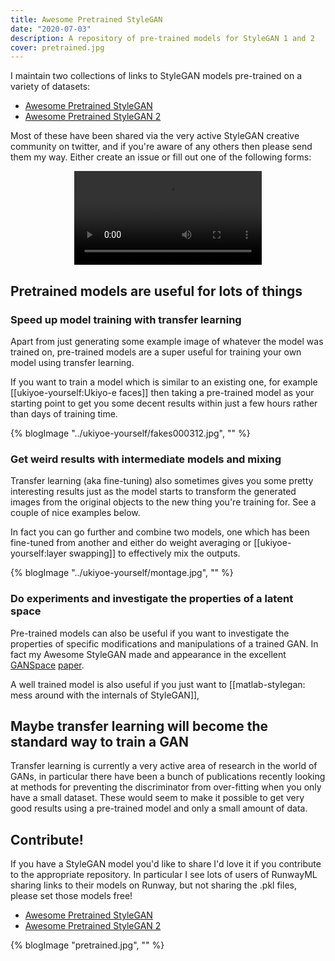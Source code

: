 ```yaml
---
title: Awesome Pretrained StyleGAN
date: "2020-07-03"
description: A repository of pre-trained models for StyleGAN 1 and 2
cover: pretrained.jpg
---
```


I maintain two collections of links to StyleGAN models pre-trained on a variety of datasets:

- [Awesome Pretrained StyleGAN](https://github.com/justinpinkney/awesome-pretrained-stylegan)
- [Awesome Pretrained StyleGAN 2](https://github.com/justinpinkney/awesome-pretrained-stylegan2)

Most of these have been shared via the very active StyleGAN creative community on twitter, and if you're aware of any others then please send them my way. Either create an issue or fill out one of the following forms:

<p align="center">
<video controls src="tiled.mp4" loop="true"></video>
</p>


## Pretrained models are useful for lots of things

### Speed up model training with transfer learning

Apart from just generating some example image of whatever the model was trained on, pre-trained models are a super useful for training your own model using transfer learning.

If you want to train a model which is similar to an existing one, for example [[ukiyoe-yourself:Ukiyo-e faces]] then taking a pre-trained model as your starting point to get you some decent results within just a few hours rather than days of training time.

{% blogImage "../ukiyoe-yourself/fakes000312.jpg", "" %}

### Get weird results with intermediate models and mixing

Transfer learning (aka fine-tuning) also sometimes gives you some pretty interesting results just as the model starts to transform the generated images from the original objects to the new thing you're training for. See a couple of nice examples below.

<Tweet tweetLink="Norod78/status/1255200236181630979" />
<Tweet tweetLink="mmariansky/status/1226756838613491713" />

In fact you can go further and combine two models, one which has been fine-tuned from another and either do weight averaging or [[ukiyoe-yourself:layer swapping]] to effectively mix the outputs.

{% blogImage "../ukiyoe-yourself/montage.jpg", "" %}

### Do experiments and investigate the properties of a latent space

Pre-trained models can also be useful if you want to investigate the properties of specific modifications and manipulations of a trained GAN. In fact my Awesome StyleGAN made and appearance in the excellent [GANSpace](https://github.com/harskish/ganspace) [paper](https://arxiv.org/abs/2004.02546).

A well trained model is also useful if you just want to [[matlab-stylegan:  mess around with the internals of StyleGAN]],

## Maybe transfer learning will become the standard way to train a GAN

Transfer learning is currently a very active area of research in the world of GANs, in particular there have been a bunch of publications recently looking at methods for preventing the discriminator from over-fitting when you only have a small dataset. These would seem to make it possible to get very good results using a pre-trained model and only a small amount of data.

## Contribute!

If you have a StyleGAN model you'd like to share I'd love it if you contribute to the appropriate repository. In particular I see lots of users of RunwayML sharing links to their models on Runway, but not sharing the .pkl files, please set those models free!

- [Awesome Pretrained StyleGAN](https://github.com/justinpinkney/awesome-pretrained-stylegan)
- [Awesome Pretrained StyleGAN 2](https://github.com/justinpinkney/awesome-pretrained-stylegan2)

{% blogImage "pretrained.jpg", "" %}